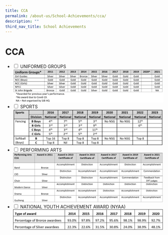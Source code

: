 ```yaml
---
title: CCA
permalink: /about-us/School-Achievements/cca/
description: ""
third_nav_title: School Achievements
---
```

<h1>CCA</h1>
<ul class="jekyllcodex_accordion">
<li>
<input type="checkbox" id="accordion1">
<label for="accordion1">UNIFORMED GROUPS</label>
<div>
<img src="/images/UG1.png" />
</div>
</li>
<li>
<input type="checkbox" id="accordion2">
<label for="accordion2">SPORTS</label>
<div>
<img src="/images/Sports.png" />
</div></li>
	
<li>
				<input type="checkbox" id="accordion3">
			<label for="accordion3">PERFORMING ARTS</label>
<div>
<img src="/images/Performing Arts.png" />
</div>
</li>

<li>
<input type="checkbox" id="accordion4">
<label for="accordion4">NATIONAL YOUTH ACHIEVEMENT AWARD (NYAA)</label>
<div>
<img src="/images/NYAA.jpeg" />
</div>
</li>
</ul>